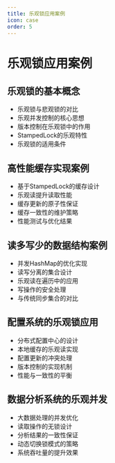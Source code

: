 ```yaml
---
title: 乐观锁应用案例
icon: case
order: 5
---
```


# 乐观锁应用案例

## 乐观锁的基本概念

- 乐观锁与悲观锁的对比
- 乐观并发控制的核心思想
- 版本控制在乐观锁中的作用
- StampedLock的乐观特性
- 乐观锁的适用条件

## 高性能缓存实现案例

- 基于StampedLock的缓存设计
- 乐观读提升读取性能
- 缓存更新的原子性保证
- 缓存一致性的维护策略
- 性能测试与优化结果

## 读多写少的数据结构案例

- 并发HashMap的优化实现
- 读写分离的集合设计
- 乐观读在遍历中的应用
- 写操作的安全处理
- 与传统同步集合的对比

## 配置系统的乐观锁应用

- 分布式配置中心的设计
- 本地缓存的乐观读实现
- 配置更新的冲突处理
- 版本控制的实现机制
- 性能与一致性的平衡

## 数据分析系统的乐观并发

- 大数据处理的并发优化
- 读取操作的无锁设计
- 分析结果的一致性保证
- 动态切换锁模式的策略
- 系统吞吐量的提升效果
